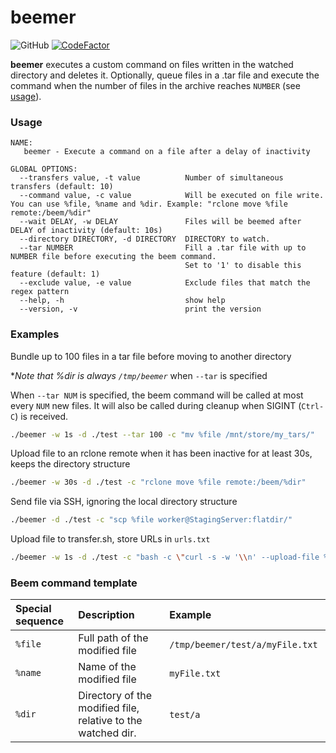 # beemer
![GitHub](https://img.shields.io/github/license/simon987/beemer.svg)
[![CodeFactor](https://www.codefactor.io/repository/github/simon987/beemer/badge)](https://www.codefactor.io/repository/github/simon987/beemer)

**beemer** executes a custom command on files written in the watched directory and deletes it.
Optionally, queue files in a .tar file and execute the command when the number of files in the
archive reaches `NUMBER` (see [usage](#usage)).

### Usage

```
NAME:
   beemer - Execute a command on a file after a delay of inactivity

GLOBAL OPTIONS:
  --transfers value, -t value          Number of simultaneous transfers (default: 10)
  --command value, -c value            Will be executed on file write. You can use %file, %name and %dir. Example: "rclone move %file remote:/beem/%dir"
  --wait DELAY, -w DELAY               Files will be beemed after DELAY of inactivity (default: 10s)
  --directory DIRECTORY, -d DIRECTORY  DIRECTORY to watch.
  --tar NUMBER                         Fill a .tar file with up to NUMBER file before executing the beem command.
                                       Set to '1' to disable this feature (default: 1)
  --exclude value, -e value            Exclude files that match the regex pattern
  --help, -h                           show help
  --version, -v                        print the version

```

### Examples

Bundle up to 100 files in a tar file before moving to another directory

\**Note that %dir is always `/tmp/beemer`* when `--tar` is specified

When `--tar NUM` is specified, the beem command will be called at most 
every `NUM` new files.
It will also be called during cleanup when SIGINT (`Ctrl-C`) is received.
```bash
./beemer -w 1s -d ./test --tar 100 -c "mv %file /mnt/store/my_tars/"
```

Upload file to an rclone remote when it has been inactive for at least 30s, 
keeps the directory structure
```bash
./beemer -w 30s -d ./test -c "rclone move %file remote:/beem/%dir"
```

Send file via SSH, ignoring the local directory structure
```bash
./beemer -d ./test -c "scp %file worker@StagingServer:flatdir/"
```

Upload file to transfer.sh, store URLs in `urls.txt`
```bash
./beemer -w 1s -d ./test -c "bash -c \"curl -s -w '\\n' --upload-file %file https://transfer.sh/%name &>> urls.txt\""
```

### Beem command template

| Special sequence | Description | Example |
| :--- | :--- | :--- |
| `%file` | Full path of the modified file | `/tmp/beemer/test/a/myFile.txt` |
| `%name` | Name of the modified file | `myFile.txt` |
| `%dir` | Directory of the modified file, relative to the watched dir. | `test/a` |
